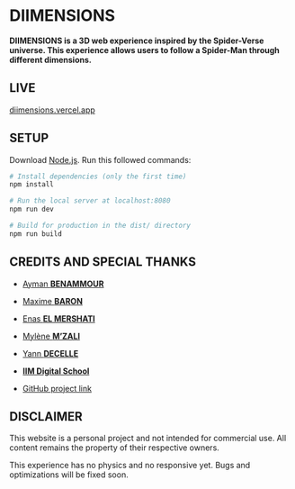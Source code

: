 # DIIMENSIONS
**DIIMENSIONS is a 3D web experience inspired by the Spider-Verse universe. This experience allows users to follow a Spider-Man through different dimensions.**

## LIVE
[diimensions.vercel.app](https://diimensions.vercel.app/)

## SETUP
Download [Node.js](https://nodejs.org/en/download/).
Run this followed commands:

``` bash
# Install dependencies (only the first time)
npm install

# Run the local server at localhost:8080
npm run dev

# Build for production in the dist/ directory
npm run build
```

## CREDITS AND SPECIAL THANKS

- [Ayman **BENAMMOUR**](https://bento.me/abenam)

- [Maxime **BARON**](https://github.com/maxime-baron)
- [Enas **EL MERSHATI**](https://github.com/enas-elm)
- [Mylène **M’ZALI**](https://github.com/Sadako-amaryllis)
- [Yann **DECELLE**](https://github.com/YannDecelle)
- [**IIM Digital School**](https://www.iim.fr/)

- [GitHub project link](https://github.com/ayman-benammour/diimensions)

## DISCLAIMER

This website is a personal project and not intended for commercial use.
All content remains the property of their respective owners.

This experience has no physics and no responsive yet.
Bugs and optimizations will be fixed soon.

